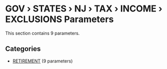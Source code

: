 # GOV › STATES › NJ › TAX › INCOME › EXCLUSIONS Parameters

This section contains 9 parameters.

## Categories

- [RETIREMENT](retirement/index.md) (9 parameters)
